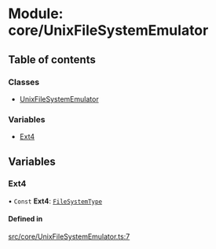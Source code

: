 # Module: core/UnixFileSystemEmulator

## Table of contents

### Classes

- [UnixFileSystemEmulator](../wiki/core.UnixFileSystemEmulator.UnixFileSystemEmulator)

### Variables

- [Ext4](../wiki/core.UnixFileSystemEmulator#ext4)

## Variables

### Ext4

• `Const` **Ext4**: [`FileSystemType`](../wiki/types.FileSystemType.FileSystemType)

#### Defined in

[src/core/UnixFileSystemEmulator.ts:7](https://github.com/LucEnden/unix-terminal-emulator/blob/6aefb78/src/core/UnixFileSystemEmulator.ts#L7)

